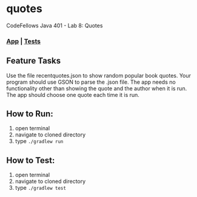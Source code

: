 # quotes
CodeFellows Java 401 - Lab 8: Quotes

### [App](src/main/java/quotes/App.java) | [Tests](src/test/java/quotes/AppTest.java)


## Feature Tasks
Use the file recentquotes.json to show random popular book quotes. Your program should use GSON to parse the .json file. The app needs no functionality other than showing the quote and the author when it is run. The app should choose one quote each time it is run.


## How to Run:
1. open terminal
2. navigate to cloned directory
3. type `./gradlew run`

## How to Test:
1. open terminal
2. navigate to cloned directory
3. type `./gradlew test`